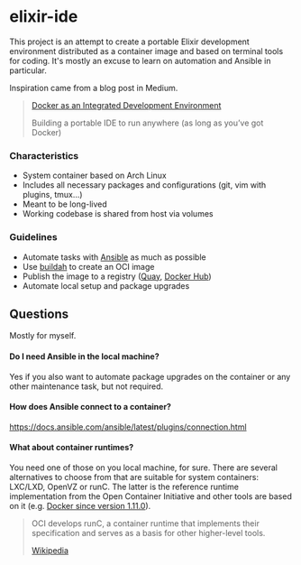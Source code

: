 # elixir-ide
This project is an attempt to create a portable Elixir development environment distributed as a container image and based on terminal tools for coding. It's mostly an excuse to learn on automation and Ansible in particular.

Inspiration came from a blog post in Medium.

> [Docker as an Integrated Development Environment](https://medium.com/@ls12styler/docker-as-an-integrated-development-environment-95bc9b01d2c1)
>
> Building a portable IDE to run anywhere (as long as you’ve got Docker)

### Characteristics

- System container based on Arch Linux
- Includes all necessary packages and configurations (git, vim with plugins, tmux...)
- Meant to be long-lived
- Working codebase is shared from host via volumes

### Guidelines
- Automate tasks with [Ansible](https://github.com/ansible/ansible) as much as possible
- Use [buildah](https://github.com/containers/buildah) to create an OCI image
- Publish the image to a registry ([Quay](https://quay.io/), [Docker Hub](https://hub.docker.com/))
- Automate local setup and package upgrades

## Questions
Mostly for myself.

#### Do I need Ansible in the local machine?
Yes if you also want to automate package upgrades on the container or any other maintenance task, but not required.

#### How does Ansible connect to a container?
https://docs.ansible.com/ansible/latest/plugins/connection.html

#### What about container runtimes?
You need one of those on you local machine, for sure. There are several alternatives to choose from that are suitable for system containers: LXC/LXD, OpenVZ or runC. The latter is the reference runtime implementation from the Open Container Initiative and other tools are based on it (e.g. [Docker since version 1.11.0](https://github.com/rkt/rkt/blob/master/Documentation/rkt-vs-other-projects.md#process-model)\).

> OCI develops runC, a container runtime that implements their specification and serves as a basis for other higher-level tools.
>
> [Wikipedia](https://en.wikipedia.org/wiki/Open_Container_Initiative)
